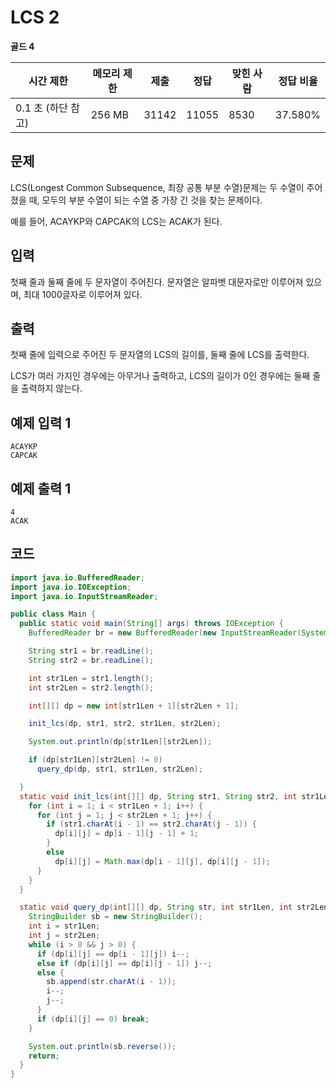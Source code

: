 # LCS 2

**골드 4**

|시간 제한|	메모리 제한	|제출	|정답	|맞힌 사람|	정답 비율|
|---|---|---|---|---|---|
|0.1 초 (하단 참고)|	256 MB|	31142	|11055	|8530	|37.580%|

## 문제 

LCS(Longest Common Subsequence, 최장 공통 부분 수열)문제는 두 수열이 주어졌을 때, 모두의 부분 수열이 되는 수열 중 가장 긴 것을 찾는 문제이다.

예를 들어, ACAYKP와 CAPCAK의 LCS는 ACAK가 된다.

## 입력

첫째 줄과 둘째 줄에 두 문자열이 주어진다. 문자열은 알파벳 대문자로만 이루어져 있으며, 최대 1000글자로 이루어져 있다.

## 출력 

첫째 줄에 입력으로 주어진 두 문자열의 LCS의 길이를, 둘째 줄에 LCS를 출력한다.

LCS가 여러 가지인 경우에는 아무거나 출력하고, LCS의 길이가 0인 경우에는 둘째 줄을 출력하지 않는다.

## 예제 입력 1

```
ACAYKP
CAPCAK
```

## 예제 출력 1

```
4
ACAK
```

## 코드 

```java
import java.io.BufferedReader;
import java.io.IOException;
import java.io.InputStreamReader;

public class Main {
  public static void main(String[] args) throws IOException {
    BufferedReader br = new BufferedReader(new InputStreamReader(System.in));

    String str1 = br.readLine();
    String str2 = br.readLine();

    int str1Len = str1.length();
    int str2Len = str2.length();

    int[][] dp = new int[str1Len + 1][str2Len + 1];

    init_lcs(dp, str1, str2, str1Len, str2Len);

    System.out.println(dp[str1Len][str2Len]);

    if (dp[str1Len][str2Len] != 0)
      query_dp(dp, str1, str1Len, str2Len);

  }
  static void init_lcs(int[][] dp, String str1, String str2, int str1Len, int str2Len) {
    for (int i = 1; i < str1Len + 1; i++) {
      for (int j = 1; j < str2Len + 1; j++) {
        if (str1.charAt(i - 1) == str2.charAt(j - 1)) {
          dp[i][j] = dp[i - 1][j - 1] + 1;
        }
        else
          dp[i][j] = Math.max(dp[i - 1][j], dp[i][j - 1]);
      }
    }
  }

  static void query_dp(int[][] dp, String str, int str1Len, int str2Len) {
    StringBuilder sb = new StringBuilder();
    int i = str1Len;
    int j = str2Len;
    while (i > 0 && j > 0) {
      if (dp[i][j] == dp[i - 1][j]) i--;
      else if (dp[i][j] == dp[i][j - 1]) j--;
      else {
        sb.append(str.charAt(i - 1));
        i--;
        j--;
      }
      if (dp[i][j] == 0) break;
    }

    System.out.println(sb.reverse());
    return;
  }
}
```